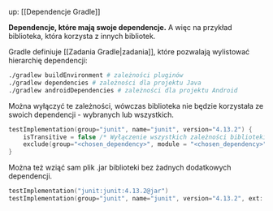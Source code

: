up: [[Dependencje Gradle]]

**Dependencje, które mają swoje dependencje.** A więc na przykład biblioteka, która korzysta z innych bibliotek.

Gradle definiuje [[Zadania Gradle|zadania]], które pozwalają wylistować hierarchię dependencji:

```bash
./gradlew buildEnvironment # zależności pluginów
./gradlew dependencies # zależności dla projektu Java
./gradlew androidDependencies # zależności dla projektu Android
```

Można wyłączyć te zależności, wówczas biblioteka nie będzie korzystała ze swoich dependencji - wybranych lub wszystkich.

```kotlin
testImplementation(group="junit", name="junit", version="4.13.2") {
	isTransitive = false /* Wyłączenie wszystkich zależności biblioteki */
	exclude(group="<chosen_dependency>", module = "<chosen_dependency>") /* Wyłączenie tylko wybranych */
}
```

Można też wziąć sam plik .jar biblioteki bez żadnych dodatkowych dependencji.

```kotlin
testImplementation("junit:junit:4.13.2@jar")
testImplementation(group="junit", name="junit", version="4.13.2", ext: "jar")
```
